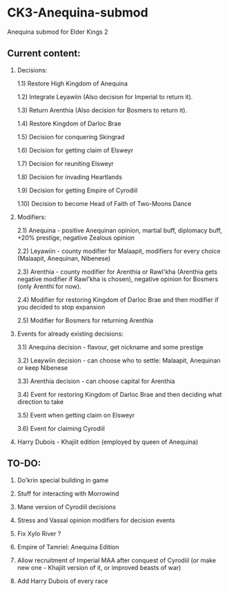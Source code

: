 # CK3-Anequina-submod
Anequina submod for Elder Kings 2

## Current content:

1) Decisions:

	1.1) Restore High Kingdom of Anequina

	1.2) Integrate Leyawiin	(Also decision for Imperial to return it).

	1.3) Return Arenthia (Also decision for Bosmers to return it).
	
	1.4) Restore Kingdom of Darloc Brae
	
	1.5) Decision for conquering Skingrad
	
	1.6) Decision for getting claim of Elsweyr
	
	1.7) Decision for reuniting Elsweyr

	1.8) Decision for invading Heartlands

	1.9) Decision for getting Empire of Cyrodiil
	
	1.10) Decision to become Head of Faith of Two-Moons Dance

2) Modifiers:

	2.1) Anequina - positive Anequinan opinion, martial buff, diplomacy buff, +20% prestige, negative Zealous opinion
	
	2.2) Leyawiin - county modifier for Malaapit, modifiers for every choice (Malaapit, Anequinan, Nibenese)
	
	2.3) Arenthia - county modifier for Arenthia or Rawl'kha (Arenthia gets negative modifier if Rawl'kha is chosen), negative opinion for Bosmers (only Arenthi for now).
	
	2.4) Modifier for restoring Kingdom of Darloc Brae and then modifier if you decided to stop expansion
	
	2.5) Modifier for Bosmers for returning Arenthia

3) Events for already existing decisions:

	3.1) Anequina decision - flavour, get nickname and some prestige
	
	3.2) Leaywiin decision - can choose who to settle: Malaapit, Anequinan or keep Nibenese
	
	3.3) Arenthia decision - can choose capital for Arenthia
	
	3.4) Event for restoring Kingdom of Darloc Brae and then deciding what direction to take
	
	3.5) Event when getting claim on Elsweyr
	
	3.6) Event for claiming Cyrodiil
	
4) Harry Dubois - Khajiit edition (employed by queen of Anequina)
	

## TO-DO:

1) Do'krin special building in game

2) Stuff for interacting with Morrowind

3) Mane version of Cyrodiil decisions

4) Stress and Vassal opinion modifiers for decision events

5) Fix Xylo River ?

6) Empire of Tamriel: Anequina Edition

7) Allow recruitment of Imperial MAA after conquest of Cyrodiil (or make new one - Khajiit version of it, or improved beasts of war)

8) Add Harry Dubois of every race